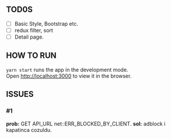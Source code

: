 ## TOD0S

- [ ] Basic Style, Bootstrap etc.
- [ ] redux filter, sort
- [ ] Detail page.

## HOW TO RUN

`yarn start` runs the app in the development mode.\
Open [http://localhost:3000](http://localhost:3000) to view it in the browser.

## ISSUES

### #1

**prob:** GET API_URL net::ERR_BLOCKED_BY_CLIENT.
**sol:** adblock i kapatinca cozuldu.
